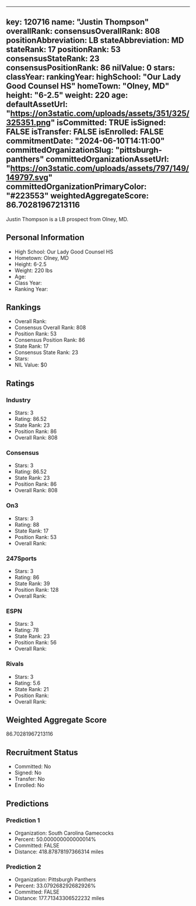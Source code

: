 ---
  key: 120716
  name: "Justin Thompson"
  overallRank: 
  consensusOverallRank: 808
  positionAbbreviation: LB
  stateAbbreviation: MD
  stateRank: 17
  positionRank: 53
  consensusStateRank: 23
  consensusPositionRank: 86
  nilValue: 0
  stars: 
  classYear: 
  rankingYear: 
  highSchool: "Our Lady Good Counsel HS"
  homeTown: "Olney, MD"
  height: "6-2.5"
  weight: 220
  age: 
  defaultAssetUrl: "https://on3static.com/uploads/assets/351/325/325351.png"
  isCommitted: TRUE
  isSigned: FALSE
  isTransfer: FALSE
  isEnrolled: FALSE
  commitmentDate: "2024-06-10T14:11:00"
  committedOrganizationSlug: "pittsburgh-panthers"
  committedOrganizationAssetUrl: "https://on3static.com/uploads/assets/797/149/149797.svg"
  committedOrganizationPrimaryColor: "#223553"
  weightedAggregateScore: 86.70281967213116
  ---
  
  Justin Thompson is a LB prospect from Olney, MD.
  
  ## Personal Information
  - High School: Our Lady Good Counsel HS
  - Hometown: Olney, MD
  - Height: 6-2.5
  - Weight: 220 lbs
  - Age: 
  - Class Year: 
  - Ranking Year: 
  
  ## Rankings
  - Overall Rank: 
  - Consensus Overall Rank: 808
  - Position Rank: 53
  - Consensus Position Rank: 86
  - State Rank: 17
  - Consensus State Rank: 23
  - Stars: 
  - NIL Value: $0
  
  ## Ratings
  
  ### Industry
  - Stars: 3
  - Rating: 86.52
  - State Rank: 23
  - Position Rank: 86
  - Overall Rank: 808
  
  ### Consensus
  - Stars: 3
  - Rating: 86.52
  - State Rank: 23
  - Position Rank: 86
  - Overall Rank: 808
  
  ### On3
  - Stars: 3
  - Rating: 88
  - State Rank: 17
  - Position Rank: 53
  - Overall Rank: 
  
  ### 247Sports
  - Stars: 3
  - Rating: 86
  - State Rank: 39
  - Position Rank: 128
  - Overall Rank: 
  
  ### ESPN
  - Stars: 3
  - Rating: 78
  - State Rank: 23
  - Position Rank: 56
  - Overall Rank: 
  
  ### Rivals
  - Stars: 3
  - Rating: 5.6
  - State Rank: 21
  - Position Rank: 
  - Overall Rank: 
  
  ## Weighted Aggregate Score
  86.70281967213116
  
  ## Recruitment Status
  - Committed: No
  - Signed: No
  - Transfer: No
  - Enrolled: No
  
  
  
  ## Predictions
  
  ### Prediction 1
  - Organization: South Carolina Gamecocks
  - Percent: 50.000000000000014%
  - Committed: FALSE
  - Distance: 418.87878197366314 miles
  
  ### Prediction 2
  - Organization: Pittsburgh Panthers
  - Percent: 33.079268292682926%
  - Committed: FALSE
  - Distance: 177.71343306522232 miles
  